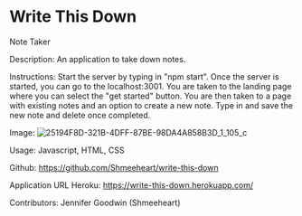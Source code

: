 # Write This Down

Note Taker

Description: An application to take down notes.

Instructions: Start the server by typing in "npm start". Once the server is started, you can go to the localhost:3001. You are taken to the landing page where you can select the "get started" button. You are then taken to a page with existing notes and an option to create a new note. Type in and save the new note and delete once completed.

Image: ![25194F8D-321B-4DFF-87BE-98DA4A858B3D_1_105_c](https://user-images.githubusercontent.com/99705924/187105545-c8b116c3-0107-4bd2-a555-44a775769c9a.jpeg)

Usage: Javascript, HTML, CSS

Github: https://github.com/Shmeeheart/write-this-down

Application URL Heroku: https://write-this-down.herokuapp.com/

Contributors: Jennifer Goodwin (Shmeeheart)
